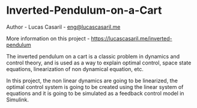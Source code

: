 # Inverted-Pendulum-on-a-Cart
Author - Lucas Casaril - eng@lucascasaril.me

More information on this project - https://lucascasaril.me/inverted-pendulum

The inverted pendulum on a cart is a classic problem in dynamics and control theory, and is used as a way to explain optimal control, space state equations, linearization of non dynamical equation, etc.

In this project, the non linear dynamics are going to be linearized, the optimal control system is going to be created using the linear system of equations and it is going to be simulated as a feedback control model in Simulink.